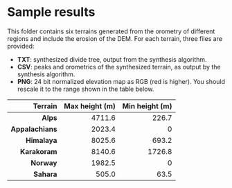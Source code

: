 # Sample results

This folder contains six terrains generated from the orometry of different regions and include the erosion of the DEM.
For each terrain, three files are provided:

* **TXT**: synthesized divide tree, output from the synthesis algorithm.
* **CSV**: peaks and orometrics of the synthesized terrain, as output by the synthesis algorithm.
* **PNG**: 24 bit normalized elevation map as RGB (red is higher). You should rescale it to the range shown in the table below.

| Terrain    | Max height (m) | Min height (m) |
| ---: | ---: | ---: |
|**Alps**        |    4711.6|       226.7|
|**Appalachians**|    2023.4|           0|
|**Himalaya**    |    8025.6|       693.2|
|**Karakoram**   |    8140.6|      1726.8|
|**Norway**      |    1982.5|           0|
|**Sahara**      |     505.0|        63.5|